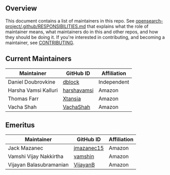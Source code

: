 ## Overview

This document contains a list of maintainers in this repo. See [opensearch-project/.github/RESPONSIBILITIES.md](https://github.com/opensearch-project/.github/blob/main/RESPONSIBILITIES.md#maintainer-responsibilities) that explains what the role of maintainer means, what maintainers do in this and other repos, and how they should be doing it. If you're interested in contributing, and becoming a maintainer, see [CONTRIBUTING](CONTRIBUTING.md).

## Current Maintainers

| Maintainer           | GitHub ID                                     | Affiliation |
| -------------------- | --------------------------------------------- | ----------- |
| Daniel Doubrovkine   | [dblock](https://github.com/dblock)           | Independent |
| Harsha Vamsi Kalluri | [harshavamsi](https://github.com/harshavamsi) | Amazon      |
| Thomas Farr          | [Xtansia](https://github.com/Xtansia)         | Amazon      |
| Vacha Shah           | [VachaShah](https://github.com/VachaShah)     | Amazon      |

## Emeritus

| Maintainer              | GitHub ID                                   | Affiliation |
| ----------------------- | ------------------------------------------- | ----------- |
| Jack Mazanec            | [jmazanec15](https://github.com/jmazanec15) | Amazon      |
| Vamshi Vijay Nakkirtha  | [vamshin](https://github.com/vamshin)       | Amazon      |
| Vijayan Balasubramanian | [VijayanB](https://github.com/VijayanB)     | Amazon      |
